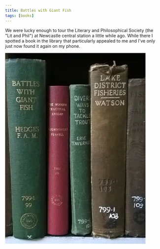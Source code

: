 ```yaml
---
title: Battles with Giant Fish
tags: [books]
---
```


We were lucky enough to tour the Literary and Philosophical Society (the "Lit and Phil") at Newcastle central station a little while ago. While there
I spotted a book in the library that particularly appealed to me and I've only just now found it again on my phone.

![fish](/img/posts/battles-with-giant-fish/battles-with-giant-fish.webp)
